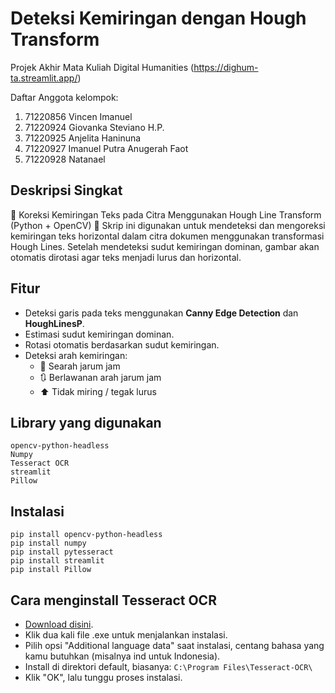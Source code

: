 # Deteksi Kemiringan dengan Hough Transform 
Projek Akhir Mata Kuliah Digital Humanities (https://dighum-ta.streamlit.app/)


Daftar Anggota kelompok:
  1. 71220856	Vincen Imanuel
  2. 71220924   Giovanka Steviano H.P.
  3. 71220925	Anjelita Haninuna
  4. 71220927	Imanuel Putra Anugerah Faot
  5. 71220928	Natanael


## Deskripsi Singkat
📐 Koreksi Kemiringan Teks pada Citra Menggunakan Hough Line Transform (Python + OpenCV) 📄 Skrip ini digunakan untuk mendeteksi dan mengoreksi kemiringan teks horizontal dalam citra dokumen menggunakan transformasi Hough Lines. Setelah mendeteksi sudut kemiringan dominan, gambar akan otomatis dirotasi agar teks menjadi lurus dan horizontal.

## Fitur
- Deteksi garis pada teks menggunakan **Canny Edge Detection** dan **HoughLinesP**.
- Estimasi sudut kemiringan dominan.
- Rotasi otomatis berdasarkan sudut kemiringan.
- Deteksi arah kemiringan:
  - 🔄 Searah jarum jam
  - 🔃 Berlawanan arah jarum jam
  - ⬆️ Tidak miring / tegak lurus


## Library yang digunakan
```
opencv-python-headless	 
Numpy
Tesseract OCR
streamlit	
Pillow
```
## Instalasi

```
pip install opencv-python-headless
pip install numpy
pip install pytesseract
pip install streamlit
pip install Pillow
```
## Cara menginstall Tesseract OCR
- [Download disini](https://github.com/tesseract-ocr/tesseract/releases/download/5.5.0/tesseract-ocr-w64-setup-5.5.0.20241111.exe).
- Klik dua kali file .exe untuk menjalankan instalasi.
- Pilih opsi "Additional language data" saat instalasi, centang bahasa yang kamu butuhkan (misalnya ind untuk Indonesia).
- Install di direktori default, biasanya: ```C:\Program Files\Tesseract-OCR\```
- Klik "OK", lalu tunggu proses instalasi.
  
